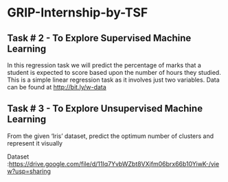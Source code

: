# GRIP-Internship-by-TSF 

## Task # 2 - To Explore Supervised Machine Learning

In this regression task we will predict the percentage of marks that a student is expected to score based upon the number of hours they studied. This is a simple linear regression task as it involves just two variables. Data can be found at http://bit.ly/w-data


## Task # 3 - To Explore Unsupervised Machine Learning

From the given ‘Iris’ dataset, predict the optimum number of clusters and represent it visually

Dataset :https://drive.google.com/file/d/11Iq7YvbWZbt8VXjfm06brx66b10YiwK-/view?usp=sharing
